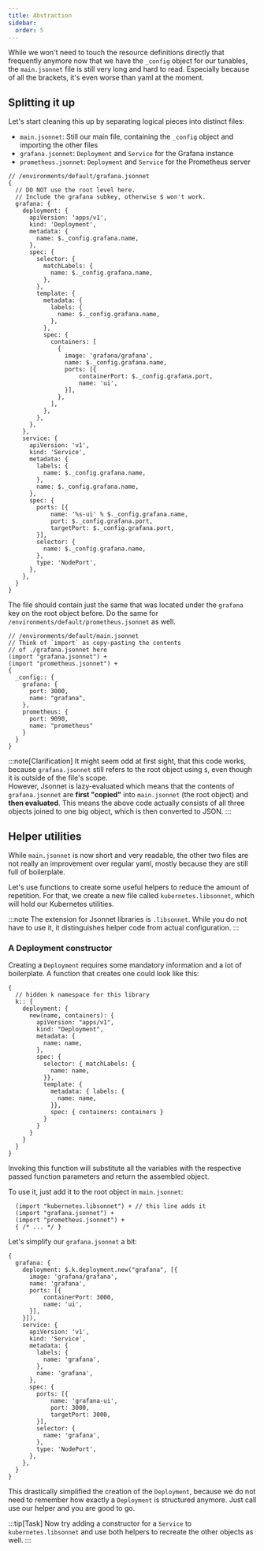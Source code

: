 ```yaml
---
title: Abstraction
sidebar:
  order: 5
---
```


While we won't need to touch the resource definitions directly that frequently
anymore now that we have the `_config` object for our tunables, the
`main.jsonnet` file is still very long and hard to read. Especially because of
all the brackets, it's even worse than yaml at the moment.

## Splitting it up

Let's start cleaning this up by separating logical pieces into distinct files:

- `main.jsonnet`: Still our main file, containing the `_config` object and importing the other files
- `grafana.jsonnet`: `Deployment` and `Service` for the Grafana instance
- `prometheus.jsonnet`: `Deployment` and `Service` for the Prometheus server

```jsonnet
// /environments/default/grafana.jsonnet
{
  // DO NOT use the root level here.
  // Include the grafana subkey, otherwise $ won't work.
  grafana: {
    deployment: {
      apiVersion: 'apps/v1',
      kind: 'Deployment',
      metadata: {
        name: $._config.grafana.name,
      },
      spec: {
        selector: {
          matchLabels: {
            name: $._config.grafana.name,
          },
        },
        template: {
          metadata: {
            labels: {
              name: $._config.grafana.name,
            },
          },
          spec: {
            containers: [
              {
                image: 'grafana/grafana',
                name: $._config.grafana.name,
                ports: [{
                    containerPort: $._config.grafana.port,
                    name: 'ui',
                }],
              },
            ],
          },
        },
      },
    },
    service: {
      apiVersion: 'v1',
      kind: 'Service',
      metadata: {
        labels: {
          name: $._config.grafana.name,
        },
        name: $._config.grafana.name,
      },
      spec: {
        ports: [{
            name: '%s-ui' % $._config.grafana.name,
            port: $._config.grafana.port,
            targetPort: $._config.grafana.port,
        }],
        selector: {
          name: $._config.grafana.name,
        },
        type: 'NodePort',
      },
    },
  }
}
```

The file should contain just the same that was located under the `grafana` key
on the root object before. Do the same for `/environments/default/prometheus.jsonnet` as well.

```jsonnet
// /environments/default/main.jsonnet
// Think of `import` as copy-pasting the contents
// of ./grafana.jsonnet here
(import "grafana.jsonnet") +
(import "prometheus.jsonnet") +
{
  _config:: {
    grafana: {
      port: 3000,
      name: "grafana",
    },
    prometheus: {
      port: 9090,
      name: "prometheus"
    }
  }
}
```

:::note[Clarification]
It might seem odd at first sight, that this code works, because
`grafana.jsonnet` still refers to the root object using `$`, even
though it is outside of the file's scope.  
However, Jsonnet is lazy-evaluated which means that the contents of
`grafana.jsonnet` are **first "copied"** into `main.jsonnet` (the root
object) and **then evaluated**. This means the above code actually consists of
all three objects joined to one big object, which is then converted to JSON.
:::

## Helper utilities

While `main.jsonnet` is now short and very readable, the other two files are not
really an improvement over regular yaml, mostly because they are still full of
boilerplate.

Let's use functions to create some useful helpers to reduce the amount of
repetition. For that, we create a new file called `kubernetes.libsonnet`, which
will hold our Kubernetes utilities.

:::note
The extension for Jsonnet libraries is `.libsonnet`. While you do
not have to use it, it distinguishes helper code from actual configuration.
:::

### A Deployment constructor

Creating a `Deployment` requires some mandatory information and a lot of
boilerplate. A function that creates one could look like this:

```jsonnet
{
  // hidden k namespace for this library
  k:: {
    deployment: {
      new(name, containers): {
        apiVersion: "apps/v1",
        kind: "Deployment",
        metadata: {
          name: name,
        },
        spec: {
          selector: { matchLabels: {
            name: name,
          }},
          template: {
            metadata: { labels: {
              name: name,
            }},
            spec: { containers: containers }
          }
        }
      }
    }
  }
}
```

Invoking this function will substitute all the variables with the respective
passed function parameters and return the assembled object.

To use it, just add it to the root object in `main.jsonnet`:

```jsonnet
  (import "kubernetes.libsonnet") + // this line adds it
  (import "grafana.jsonnet") +
  (import "prometheus.jsonnet") +
  { /* ... */ }
```

Let's simplify our `grafana.jsonnet` a bit:

```jsonnet
{
  grafana: {
    deployment: $.k.deployment.new("grafana", [{
      image: 'grafana/grafana',
      name: 'grafana',
      ports: [{
          containerPort: 3000,
          name: 'ui',
      }],
    }]),
    service: {
      apiVersion: 'v1',
      kind: 'Service',
      metadata: {
        labels: {
          name: 'grafana',
        },
        name: 'grafana',
      },
      spec: {
        ports: [{
            name: 'grafana-ui',
            port: 3000,
            targetPort: 3000,
        }],
        selector: {
          name: 'grafana',
        },
        type: 'NodePort',
      },
    },
  }
}
```

This drastically simplified the creation of the `Deployment`, because we do not
need to remember how exactly a `Deployment` is structured anymore. Just call use
our helper and you are good to go.

:::tip[Task]
Now try adding a constructor for a `Service` to `kubernetes.libsonnet`
and use both helpers to recreate the other objects as well.
:::
